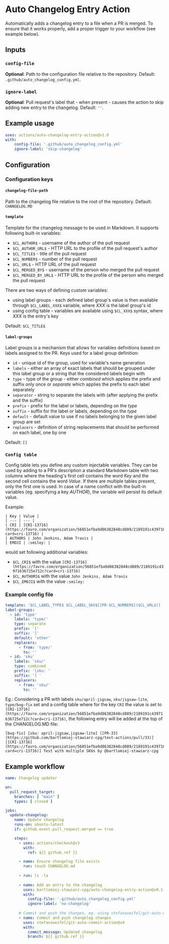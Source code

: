 # Auto Changelog Entry Action
Automatically adds a changelog entry to a file when a PR is merged.
To ensure that it works properly, add a proper trigger to your workflow (see example below).

## Inputs

### `config-file`

**Optional**: Path to the configuration file relative to the repository. Default: `.github/auto_changelog_config.yml`.

### `ignore-label`

**Optional**: Pull request's label that - when present - causes the action to skip adding new entry to the changelog. Default: `''`.


## Example usage

```yaml
uses: actions/auto-changelog-entry-action@v1.0
with:
    config-file: '.github/auto_changelog_config.yml'
    ignore-label: 'skip-changelog'
```

## Configuration

### Configuration keys

#### `changelog-file-path`

Path to the changelog file relative to the root of the repository. 
Default: `CHANGELOG.MD`

#### `template`

Template for the changelog message to be used in Markdown. It supports following built-in variables:

- `$CL_AUTHOR$` - username of the author of the pull request
- `$CL_AUTHOR_URL$` - HTTP URL to the profile of the pull request's author
- `$CL_TITLE$` - title of the pull request
- `$CL_NUMBER$` - number of the pull request
- `$CL_URL$` - HTTP URL of the pull request
- `$CL_MERGED_BY$` - username of the person who merged the pull request
- `$CL_MERGED_BY_URL$` - HTTP URL to the profile of the person who merged the pull request

There are two ways of defining custom variables:

- using label groups - each defined label group's value is then available through `$CL_LABEL_XXX$` variable, where *XXX* is the label group's id
- using config table - variables are available using `$CL_XXX$` syntax, where *XXX* is the entry's key

Default: `$CL_TITLE$`

#### `label-groups`

Label groups is a mechanism that allows for variables definitions based on labels assigned to the PR.
Keys used for a label group definition:

- `id` - unique id of the group, used for variable's name generation
- `labels` - either an array of exact labels that should be grouped under this label group or a string that the considered labels begin with
- `type` - type of the group - either *combined* which applies the prefix and suffix only once or *separate* which applies the prefix to each label separately
- `separator` - string to separate the labels with (after applying the prefix and the suffix)
- `prefix` - prefix for the label or labels, depending on the *type*
- `suffix` - suffix for the label or labels, depending on the *type*
- `default` - default value to use if no labels belonging to the given label group are set
- `replacers` - definition of string replacements that should be performed on each label, one by one

Default: `[]`

### `Config table`

Config table lets you define any custom injectable variables.
They can be used by adding to a PR's description a standard Markdown table with two columns where the heading's first cell contains the word *Key* and the second cell contains the word *Value*.
If there are multiple tables present, only the first one is used.
In case of a name conflict with the built-in variables (eg. specifying a key *AUTHOR*), the variable will persist its default value.

Example:
```
| Key | Value |
| --- | --- |
| CRI | [CRI-13716](https://favro.com/organization/56851efba9d86382848cd889/2189191c43971636725e712c?card=cri-13716) |
| AUTHORS | John Jenkins, Adam Travis |
| EMOJI | :smiley: |
```

would set following additional variables:
- `$CL_CRI$` with the value `[CRI-13716](https://favro.com/organization/56851efba9d86382848cd889/2189191c43971636725e712c?card=cri-13716)`
- `$CL_AUTHORS$` with the value `John Jenkins, Adam Travis`
- `$CL_EMOJI$` with the value `:smiley:`


### Example config file

```yaml
template: '$CL_LABEL_TYPE$ $CL_LABEL_SKU$[[PR-$CL_NUMBER$]($CL_URL$)] [$CL_CRI$] $CL_TITLE$ by @$CL_AUTHOR$  '
label-groups:
  - id: 'type'
    labels: 'type/'
    type: separate
    prefix: '['
    suffix: ']'
    default: 'other'
    replacers:
      - from: 'type/'
        to: ''
  - id: 'sku'
    labels: 'sku/'
    type: combined
    prefix: '[sku: '
    suffix: '] '
    replacers:
      - from: 'sku/'
        to: ''
```

Eg.: Considering a PR with labels `sku/april-jigsaw`, `sku/jigsaw-lite`, `type/bug-fix` set and a config table where for the key `CRI` the value is set to `[CRI-13716](https://favro.com/organization/56851efba9d86382848cd889/2189191c43971636725e712c?card=cri-13716)`, the following entry will be added at the top of the CHANGELOG.MD file:  
```
[bug-fix] [sku: april-jigsaw,jigsaw-lite] [[PR-33](https://github.com/bartlomiej-stawiarz-cpg/test-actions/pull/33)] [[CRI-13716](https://favro.com/organization/56851efba9d86382848cd889/2189191c43971636725e712c?card=cri-13716)] Test with multiple SKUs by @bartlomiej-stawiarz-cpg  
```

## Example workflow
```yaml
name: Changelog updater

on:
  pull_request_target:
    branches: [ "main" ]
    types: [ closed ]

jobs:
  update-changelog:
    name: Update changelog
    runs-on: ubuntu-latest
    if: github.event.pull_request.merged == true

    steps:
      - uses: actions/checkout@v3
        with:
          ref: ${{ github.ref }}

      - name: Ensure changelog file exists
        run: touch CHANGELOG.md
        
      - run: ls -la
      
      - name: Add an entry to the changelog
        uses: bartlomiej-stawiarz-cpg/auto-changelog-entry-action@v0.1.0
        with:
          config-file: '.github/auto_changelog_config.yml'
          ignore-label: 'no-changelog'
        
      # Commit and push the changes, eg. using stefanzweifel/git-auto-commit-action
      - name: Commit and push changelog changes
        uses: stefanzweifel/git-auto-commit-action@v4
        with:
          commit_message: Updated changelog
          branch: ${{ github.ref }}
